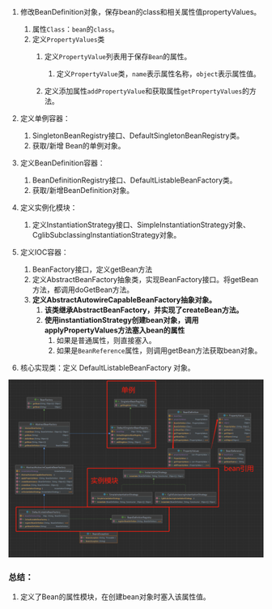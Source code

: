 1. 修改BeanDefinition对象，保存bean的class和相关属性值propertyValues。
   1. 属性`Class`：`bean`的`class`。
   2. 定义`PropertyValues`类
      1. 定义`PropertyValue`列表用于保存`Bean`的属性。
         1. 定义`PropertyValue`类，`name`表示属性名称，`object`表示属性值。

      2. 定义添加属性`addPropertyValue`和获取属性`getPropertyValues`的方法。

2. 定义单例容器：
   1. SingletonBeanRegistry接口、DefaultSingletonBeanRegistry类。
   2. 获取/新增 Bean的单例对象。
3. 定义BeanDefinition容器：
   1. BeanDefinitionRegistry接口、DefaultListableBeanFactory类。
   2. 获取/新增BeanDefinition对象。
4. 定义实例化模块：
   1. 定义InstantiationStrategy接口、SimpleInstantiationStrategy对象、CglibSubclassingInstantiationStrategy对象。
5. 定义IOC容器：
   1. BeanFactory接口，定义getBean方法
   2. 定义AbstractBeanFactory抽象类，实现BeanFactory接口。将getBean方法，都调用doGetBean方法。
   2. **定义AbstractAutowireCapableBeanFactory抽象对象。**
      1. **该类继承AbstractBeanFactory，并实现了createBean方法。**
      2. **使用instantiationStrategy创建bean对象，调用applyPropertyValues方法塞入bean的属性**
         1. 如果是普通属性，则直接塞入。
         2. 如果是`BeanReference`属性，则调用getBean方法获取bean对象。
6. 核心实现类：定义 DefaultListableBeanFactory 对象。
  
![img.png](img/note_4_uml.png)
###  总结：
1. 定义了Bean的属性模块，在创建bean对象时塞入该属性值。
